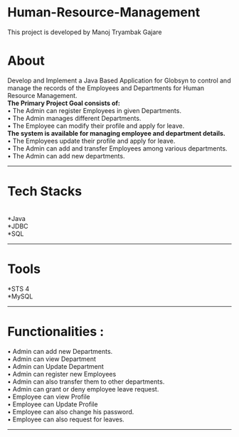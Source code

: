 # Human-Resource-Management

This project is developed by Manoj Tryambak Gajare

<h1><b>About</b></h1>

<p>Develop and Implement a Java Based Application for Globsyn to control and manage the records of the Employees and Departments for Human Resource Management.</br>
<b>The Primary Project Goal consists of:</b></br>
•	The Admin can register Employees in given Departments.</br>
•	The Admin manages different Departments.</br>
•	The Employee can modify their profile and apply for leave.</br>
<b>The system is available for managing employee and department details.</b></br>
•	The Employees update their profile and apply for leave.</br>
•	The Admin can add and transfer Employees among various departments.</br>
•	The Admin can add new departments.</br>
</p><hr>

<h1>Tech Stacks</h1></br>
*Java</br>
*JDBC</br>
*SQL</br>
<hr>
<h1>Tools</h1>
*STS 4</br>
*MySQL</br>
<hr>

<h1>Functionalities :</h1>
•	Admin can add new Departments.</br>
•	Admin can view Department</br>
• Admin can Update Department</br>
•	Admin can register new Employees </br>
•	Admin can also transfer them to other departments.</br>
•	Admin can grant or deny employee leave request.</br>
•	Employee can view Profile </br>
•	Employee can Update Profile </br>
•	Employee can also change his password.</br>
•	Employee can also request for leaves.</br>
<hr>
